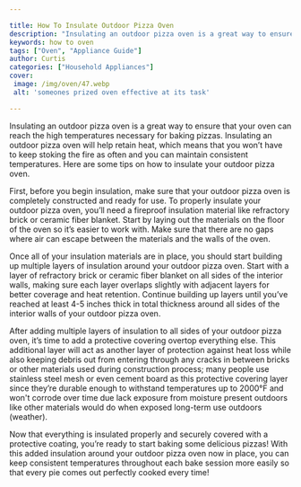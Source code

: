 ```yaml
---

title: How To Insulate Outdoor Pizza Oven
description: "Insulating an outdoor pizza oven is a great way to ensure that your oven can reach the high temperatures necessary for baking pizz...learn more about it now"
keywords: how to oven
tags: ["Oven", "Appliance Guide"]
author: Curtis
categories: ["Household Appliances"]
cover: 
 image: /img/oven/47.webp
 alt: 'someones prized oven effective at its task'

---
```


Insulating an outdoor pizza oven is a great way to ensure that your oven can reach the high temperatures necessary for baking pizzas. Insulating an outdoor pizza oven will help retain heat, which means that you won’t have to keep stoking the fire as often and you can maintain consistent temperatures. Here are some tips on how to insulate your outdoor pizza oven. 

First, before you begin insulation, make sure that your outdoor pizza oven is completely constructed and ready for use. To properly insulate your outdoor pizza oven, you’ll need a fireproof insulation material like refractory brick or ceramic fiber blanket. Start by laying out the materials on the floor of the oven so it’s easier to work with. Make sure that there are no gaps where air can escape between the materials and the walls of the oven. 

Once all of your insulation materials are in place, you should start building up multiple layers of insulation around your outdoor pizza oven. Start with a layer of refractory brick or ceramic fiber blanket on all sides of the interior walls, making sure each layer overlaps slightly with adjacent layers for better coverage and heat retention. Continue building up layers until you’ve reached at least 4-5 inches thick in total thickness around all sides of the interior walls of your outdoor pizza oven. 

After adding multiple layers of insulation to all sides of your outdoor pizza oven, it’s time to add a protective covering overtop everything else. This additional layer will act as another layer of protection against heat loss while also keeping debris out from entering through any cracks in between bricks or other materials used during construction process; many people use stainless steel mesh or even cement board as this protective covering layer since they’re durable enough to withstand temperatures up to 2000°F and won't corrode over time due lack exposure from moisture present outdoors like other materials would do when exposed long-term use outdoors (weather). 

Now that everything is insulated properly and securely covered with a protective coating, you’re ready to start baking some delicious pizzas! With this added insulation around your outdoor pizza oven now in place, you can keep consistent temperatures throughout each bake session more easily so that every pie comes out perfectly cooked every time!
